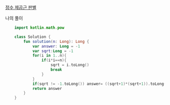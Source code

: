 [정수 제곱근 판별](https://programmers.co.kr/learn/courses/30/lessons/12934)

나의 풀이
```kotlin
    import kotlin.math.pow

    class Solution {
        fun solution(n: Long): Long {
            var answer: Long = -1
            var sqrt:Long = -1
            for(i in 1..n){
                if(i*i==n){
                    sqrt = i.toLong()
                    break
                }
            }
            if(sqrt != -1.toLong()) answer= ((sqrt+1)*(sqrt+1)).toLong()
            return answer
        }
    }
```